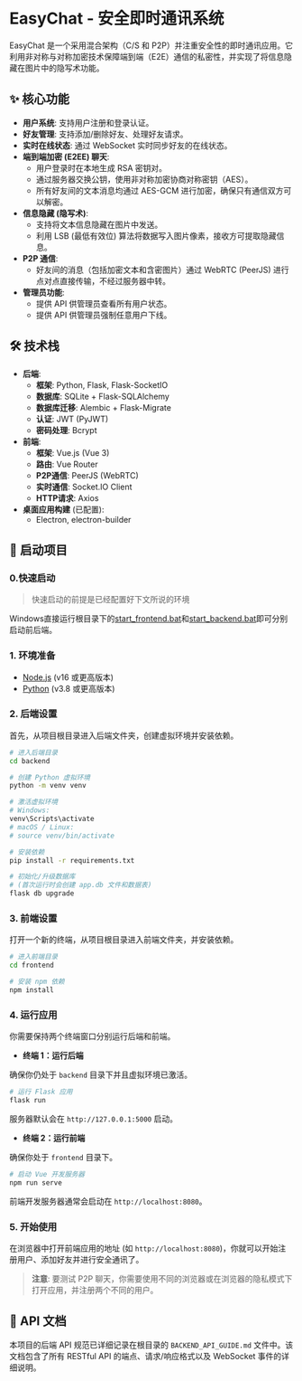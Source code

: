# EasyChat - 安全即时通讯系统

EasyChat 是一个采用混合架构（C/S 和 P2P）并注重安全性的即时通讯应用。它利用非对称与对称加密技术保障端到端（E2E）通信的私密性，并实现了将信息隐藏在图片中的隐写术功能。

## ✨ 核心功能

*   **用户系统**: 支持用户注册和登录认证。
*   **好友管理**: 支持添加/删除好友、处理好友请求。
*   **实时在线状态**: 通过 WebSocket 实时同步好友的在线状态。
*   **端到端加密 (E2EE) 聊天**:
    *   用户登录时在本地生成 RSA 密钥对。
    *   通过服务器交换公钥，使用非对称加密协商对称密钥（AES）。
    *   所有好友间的文本消息均通过 AES-GCM 进行加密，确保只有通信双方可以解密。
*   **信息隐藏 (隐写术)**:
    *   支持将文本信息隐藏在图片中发送。
    *   利用 LSB (最低有效位) 算法将数据写入图片像素，接收方可提取隐藏信息。
*   **P2P 通信**:
    *   好友间的消息（包括加密文本和含密图片）通过 WebRTC (PeerJS) 进行点对点直接传输，不经过服务器中转。
*   **管理员功能**:
    *   提供 API 供管理员查看所有用户状态。
    *   提供 API 供管理员强制任意用户下线。

## 🛠️ 技术栈

*   **后端**:
    *   **框架**: Python, Flask, Flask-SocketIO
    *   **数据库**: SQLite + Flask-SQLAlchemy
    *   **数据库迁移**: Alembic + Flask-Migrate
    *   **认证**: JWT (PyJWT)
    *   **密码处理**: Bcrypt
*   **前端**:
    *   **框架**: Vue.js (Vue 3)
    *   **路由**: Vue Router
    *   **P2P通信**: PeerJS (WebRTC)
    *   **实时通信**: Socket.IO Client
    *   **HTTP请求**: Axios
*   **桌面应用构建** (已配置):
    *   Electron, electron-builder

## 🚀 启动项目
### 0.快速启动
> 快速启动的前提是已经配置好下文所说的环境

Windows直接运行根目录下的[start_frontend.bat](start_frontend.bat)和[start_backend.bat](start_backend.bat)即可分别启动前后端。

### 1. 环境准备

*   [Node.js](https://nodejs.org/) (v16 或更高版本)
*   [Python](https://www.python.org/) (v3.8 或更高版本)

### 2. 后端设置

首先，从项目根目录进入后端文件夹，创建虚拟环境并安装依赖。

```bash
# 进入后端目录
cd backend

# 创建 Python 虚拟环境
python -m venv venv

# 激活虚拟环境
# Windows:
venv\Scripts\activate
# macOS / Linux:
# source venv/bin/activate

# 安装依赖
pip install -r requirements.txt

# 初始化/升级数据库
# (首次运行时会创建 app.db 文件和数据表)
flask db upgrade
```

### 3. 前端设置

打开一个新的终端，从项目根目录进入前端文件夹，并安装依赖。

```bash
# 进入前端目录
cd frontend

# 安装 npm 依赖
npm install
```

### 4. 运行应用

你需要保持两个终端窗口分别运行后端和前端。

*   **终端 1：运行后端**

   确保你仍处于 `backend` 目录下并且虚拟环境已激活。

   ```bash
   # 运行 Flask 应用
   flask run
   ```

   服务器默认会在 `http://127.0.0.1:5000` 启动。

*   **终端 2：运行前端**

   确保你处于 `frontend` 目录下。

   ```bash
   # 启动 Vue 开发服务器
   npm run serve
   ```

   前端开发服务器通常会启动在 `http://localhost:8080`。

### 5. 开始使用

在浏览器中打开前端应用的地址 (如 `http://localhost:8080`)，你就可以开始注册用户、添加好友并进行安全通讯了。

> **注意**: 要测试 P2P 聊天，你需要使用不同的浏览器或在浏览器的隐私模式下打开应用，并注册两个不同的用户。

## 📝 API 文档

本项目的后端 API 规范已详细记录在根目录的 `BACKEND_API_GUIDE.md` 文件中。该文档包含了所有 RESTful API 的端点、请求/响应格式以及 WebSocket 事件的详细说明。 
